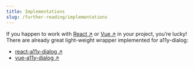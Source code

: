 ```yaml
---
title: Implementations
slug: /further-reading/implementations
---
```


If you happen to work with [React ↗](https://github.com/facebook/react/) or [Vue ↗](https://github.com/vuejs/vue) in your project, you’re lucky! There are already great light-weight wrapper implemented for a11y-dialog:

- [react-a11y-dialog ↗](https://github.com/HugoGiraudel/react-a11y-dialog)
- [vue-a11y-dialog ↗](https://github.com/morkro/vue-a11y-dialog)
